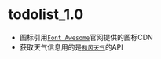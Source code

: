 # todolist_1.0
 
 * 图标引用[`Font Awesome`](http://www.fontawesome.com.cn/faicons/"中文网")官网提供的图标CDN
 * 获取天气信息用的是[`和风天气`](https://www.heweather.com/)的API

